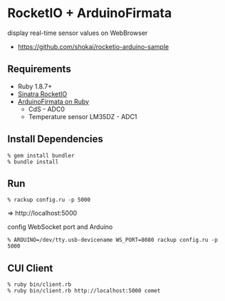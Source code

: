 RocketIO + ArduinoFirmata
=========================
display real-time sensor values on WebBrowser

* https://github.com/shokai/rocketio-arduino-sample


Requirements
------------
* Ruby 1.8.7+
* [Sinatra RocketIO](https://github.com/shokai/sinatra-rocketio)
* [ArduinoFirmata on Ruby](https://github.com/shokai/arduino_firmata)
  * CdS - ADC0
  * Temperature sensor LM35DZ - ADC1


Install Dependencies
--------------------

    % gem install bundler
    % bundle install


Run
---

    % rackup config.ru -p 5000

=> http://localhost:5000


config WebSocket port and Arduino

    % ARDUINO=/dev/tty.usb-devicename WS_PORT=8080 rackup config.ru -p 5000


CUI Client
----------

    % ruby bin/client.rb
    % ruby bin/client.rb http://localhost:5000 comet
